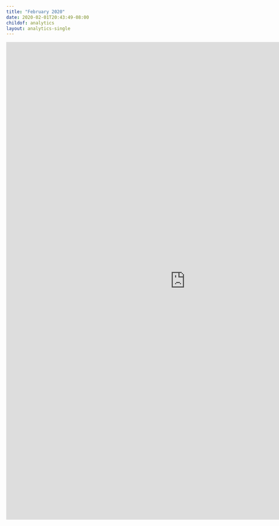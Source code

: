 ```yaml
---
title: "February 2020"
date: 2020-02-01T20:43:49-08:00
childof: analytics
layout: analytics-single
---
```

<iframe width="960" height="1280" src="https://datastudio.google.com/embed/reporting/1gp01OsTJekLclGTCiwokwVUhN8OstlQN/page/tPw8" frameborder="0" style="border:0" allowfullscreen></iframe>